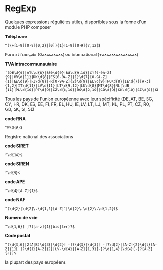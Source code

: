 # RegExp
Quelques expressions régulières utiles, disponibles sous la forme d'un module PHP composer

**Téléphone**  
````
^(\+[1-9][0-9]{0,2}|[0]){1}[1-9][0-9]{7,12}$
````
Format français (0xxxxxxxxx) ou international (+xxxxxxxxxxxxxxx)

**TVA intracommunautaire**  
````
^(DE\d{9}|ATU\d{8}|BE0\d{9}|BG\d{9,10}|CY[0-9A-Z]{9}|HR\d{11}|DK\d{8}|ES[0-9A-Z]{1}\d{7}[0-9A-Z]{1}|EE\d{9}|FI\d{8}|FR[0-9A-Z]{2}\d{9}|EL\d{9}|HU\d{8}|IE\d{7}[A-Z]{1,2}|IT\d{11}|LV\d{11}|LT\d{9,12}|LU\d{8}|MT\d{8}|NL[\dB]{11}|PL\d{10}|PT\d{9}|CZ\d{8,10}|RO\d{2,10}|GB\d{9}|SK\d{10}|SI\d{8}|SE\d{10}01)$
````
Tous les pays de l'union européenne avec leur spécificité (DE, AT, BE, BG, CY, HR, DK, ES, EE, FI, FR, EL, HU, IE, LV, LT, LU, MT, NL, PL, PT, CZ, RO, GB, SK, SI, SE)

**code RNA**  
````
^W\d{9}$
````
Registre national des associations

**code SIRET**  
````
^\d{14}$
````

**code SIREN**  
````
^\d{9}$
````

**code APE**  
````
^\d{4}[A-Z]{1}$
````

**code NAF**  
````
^(\d{2}|\d{2}\.\d{1,2}[A-Z]?|\d{2}\.\d{2}\.\d{1,2})$
````

**Numéro de voie**  
````
^\d{1,6}[ ]?([a-z]{1}|bis|ter)?$
````

**Code postal**  
````
^(\d{3,6}|2(A|B)\d{3}|\d{2}[ -]?\d{3}|\d{3}[ -]?\d{2}|[A-Z]{2}\d{1}[A-Z]{1}[ ]?\d{1}[A-Z]{2}|LV-\d{4}|[A-Z]{1,3}[-]?\d{1,4}|\d{4}[-]?[A-Z]{2})$
````
la plupart des pays européens